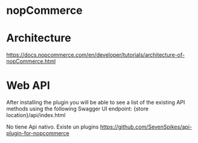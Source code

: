 # nopCommerce


# Architecture 

https://docs.nopcommerce.com/en/developer/tutorials/architecture-of-nopCommerce.html

# Web API 

After installing the plugin you will be able to see a list of the existing API methods using the following Swagger UI endpoint: {store location}/api/index.html


No tiene Api nativo.
Existe un plugins
https://github.com/SevenSpikes/api-plugin-for-nopcommerce
